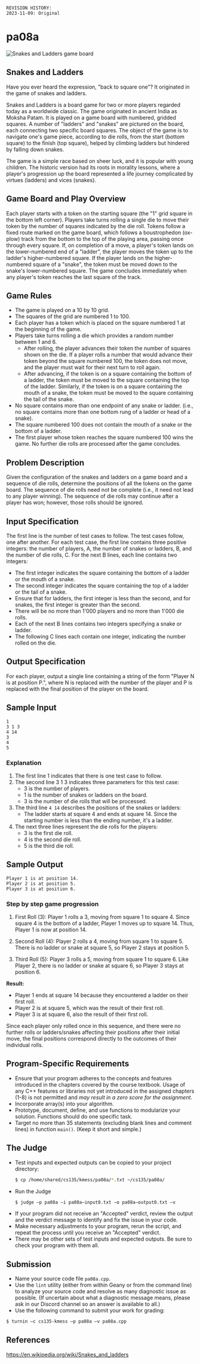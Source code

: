 ```
REVISION HISTORY:
2023-11-09: Original
```

# pa08a

![Snakes and Ladders game board](https://as2.ftcdn.net/v2/jpg/04/71/35/61/1000_F_471356144_rQ4ELeb0p59MXaf8Mrf8df9XMz5j6sCd.jpg)

## Snakes and Ladders

Have you ever heard the expression, "back to square one"? It originated in the game of snakes and ladders.

Snakes and Ladders is a board game for two or more players regarded today as a worldwide classic. The game originated in ancient India as Moksha Patam. It is played on a game board with numbered, gridded squares. A number of "ladders" and "snakes" are pictured on the board, each connecting two specific board squares. The object of the game is to navigate one's game piece, according to die rolls, from the start (bottom square) to the finish (top square), helped by climbing ladders but hindered by falling down snakes.

The game is a simple race based on sheer luck, and it is popular with young children. The historic version had its roots in morality lessons, where a player's progression up the board represented a life journey complicated by virtues (ladders) and vices (snakes).

## Game Board and Play Overview

Each player starts with a token on the starting square (the "1" grid square in the bottom left corner). Players take turns rolling a single die to move their token by the number of squares indicated by the die roll. Tokens follow a fixed route marked on the game board, which follows a boustrophedon (ox-plow) track from the bottom to the top of the playing area, passing once through every square. If, on completion of a move, a player's token lands on the lower-numbered end of a "ladder", the player moves the token up to the ladder's higher-numbered square. If the player lands on the higher-numbered square of a "snake", the token must be moved down to the snake's lower-numbered square. The game concludes immediately when any player's token reaches the last square of the track.

## Game Rules

- The game is played on a 10 by 10 grid.
- The squares of the grid are numbered 1 to 100.
- Each player has a token which is placed on the square numbered 1 at the beginning of the game.
- Players take turns rolling a die which provides a random number between 1 and 6.
    - After rolling, the player advances their token the number of squares shown on the die. If a player rolls a number that would advance their token beyond the square numbered 100, the token does not move, and the player must wait for their next turn to roll again.
    - After advancing, if the token is on a square containing the bottom of a ladder, the token must be moved to the square containing the top of the ladder. Similarly, if the token is on a square containing the mouth of a snake, the token must be moved to the square containing the tail of the snake.
- No square contains more than one endpoint of any snake or ladder. (i.e., no square contains more than one bottom rung of a ladder or head of a snake).
- The square numbered 100 does not contain the mouth of a snake or the bottom of a ladder.
- The first player whose token reaches the square numbered 100 wins the game. No further die rolls are processed after the game concludes.

## Problem Description

Given the configuration of the snakes and ladders on a game board and a sequence of die rolls, determine the positions of all the tokens on the game board. The sequence of die rolls need not be complete (i.e., it need not lead to any player winning). The sequence of die rolls may continue after a player has won; however, those rolls should be ignored.

## Input Specification

The first line is the number of test cases to follow. The test cases follow, one after another. For each test case, the first line contains three positive integers: the number of players, A, the number of snakes or ladders, B, and the number of die rolls, C. For the next B lines, each line contains two integers:
- The first integer indicates the square containing the bottom of a ladder or the mouth of a snake.
- The second integer indicates the square containing the top of a ladder or the tail of a snake.
- Ensure that for ladders, the first integer is less than the second, and for snakes, the first integer is greater than the second. 
- There will be no more than 1'000 players and no more than 1'000 die rolls. 
- Each of the next B lines contains two integers specifying a snake or ladder.
- The following C lines each contain one integer, indicating the number rolled on the die.

## Output Specification

For each player, output a single line containing a string of the form "Player N is at position P.", where N is replaced with the number of the player and P is replaced with the final position of the player on the board.

## Sample Input

```
1
3 1 3
4 14
3
4
5
```

### Explanation

1. The first line 1 indicates that there is one test case to follow.
2. The second line 3 1 3 indicates three parameters for this test case:
    - 3 is the number of players.
    - 1 is the number of snakes or ladders on the board.
    - 3 is the number of die rolls that will be processed.
3. The third line `4 14` describes the positions of the snakes or ladders:
    - The ladder starts at square 4 and ends at square 14. Since the starting number is less than the ending number, it's a ladder.
4. The next three lines represent the die rolls for the players:
    - 3 is the first die roll.
    - 4 is the second die roll.
    - 5 is the third die roll.

## Sample Output

```
Player 1 is at position 14.
Player 2 is at position 5.
Player 3 is at position 6.
```

### Step by step game progression

1. First Roll (3): Player 1 rolls a 3, moving from square 1 to square 4. Since square 4 is the bottom of a ladder, Player 1 moves up to square 14. Thus, Player 1 is now at position 14.

2. Second Roll (4): Player 2 rolls a 4, moving from square 1 to square 5. There is no ladder or snake at square 5, so Player 2 stays at position 5.

3. Third Roll (5): Player 3 rolls a 5, moving from square 1 to square 6. Like Player 2, there is no ladder or snake at square 6, so Player 3 stays at position 6.

**Result:**

- Player 1 ends at square 14 because they encountered a ladder on their first roll.
- Player 2 is at square 5, which was the result of their first roll.
- Player 3 is at square 6, also the result of their first roll.

Since each player only rolled once in this sequence, and there were no further rolls or ladders/snakes affecting their positions after their initial move, the final positions correspond directly to the outcomes of their individual rolls.

## Program-Specific Requirements

- Ensure that your program adheres to the concepts and features introduced in the chapters covered by the course textbook. Usage of any C++ features or libraries not yet introduced in the assigned chapters (1-8) is not permitted and *may result in a zero score for the assignment*.
- Incorporate array(s) into your algorithm.
- Prototype, document, define, and use functions to modularize your solution. Functions should do one specific task.
- Target no more than 35 statements (excluding blank lines and comment lines) in function `main()`. (Keep it short and simple.)

## The Judge

- Test inputs and expected outputs can be copied to your project directory:
  ```bash
  $ cp /home/shared/cs135/kmess/pa08a/*.txt ~/cs135/pa08a/
  ```
- Run the Judge
  ```bash
  $ judge —p pa08a —i pa08a—input0.txt —o pa08a—output0.txt —v
  ```
- If your program did not receive an "Accepted" verdict, review the output and the verdict message to identify and fix the issue in your code.
- Make necessary adjustments to your program, rerun the script, and repeat the process until you receive an "Accepted" verdict.
- There may be other sets of test inputs and expected outputs. Be sure to check your program with them all.

## Submission

- Name your source code file `pa08a.cpp`.
- Use the `lint` utility (either from within Geany or from the command line) to analyze your source code and resolve as many diagnostic issue as possible. (If uncertain about what a diagnostic message means, please ask in our Discord channel so an answer is available to all.)
- Use the following command to submit your work for grading:

```bash
$ turnin —c cs135-kmess —p pa08a —v pa08a.cpp
```

## References

https://en.wikipedia.org/wiki/Snakes_and_ladders

<!--EOF-->

